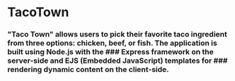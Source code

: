 # TacoTown
### "Taco Town" allows users to pick their favorite taco ingredient from three options: chicken, beef, or fish. The application is built using Node.js with the ### Express framework on the server-side and EJS (Embedded JavaScript) templates for ### rendering dynamic content on the client-side.

